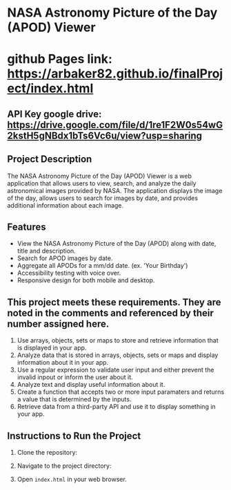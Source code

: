 # NASA Astronomy Picture of the Day (APOD) Viewer

# github Pages link: https://arbaker82.github.io/finalProject/index.html

## API Key google drive: https://drive.google.com/file/d/1re1F2W0s54wG2kstH5gNBdx1bTs6Vc6u/view?usp=sharing

## Project Description
The NASA Astronomy Picture of the Day (APOD) Viewer is a web application that allows users to view, search, and analyze the daily astronomical images provided by NASA. The application displays the image of the day, allows users to search for images by date, and provides additional information about each image.

## Features
- View the NASA Astronomy Picture of the Day (APOD) along with date, title and description.
- Search for APOD images by date.
- Aggregate all APODs for a mm/dd date. (ex. 'Your Birthday')
- Accessibility testing with voice over.
- Responsive design for both mobile and desktop.

## This project meets these requirements.  They are noted in the comments and referenced by their number assigned here. 
1. Use arrays, objects, sets or maps to store and retrieve information that is displayed in your app.
2. Analyze data that is stored in arrays, objects, sets or maps and display information about it in your app.
3. Use a regular expression to validate user input and either prevent the invalid inpout or inform the user about it.
4. Analyze text and display useful information about it. 
5. Create a function that accepts two or more input paramaters and returns a value that is determined by the inputs.
6. Retrieve data from a third-party API and use it to display something in your app.



## Instructions to Run the Project
1. Clone the repository:

2. Navigate to the project directory:
   
3. Open `index.html` in your web browser.
